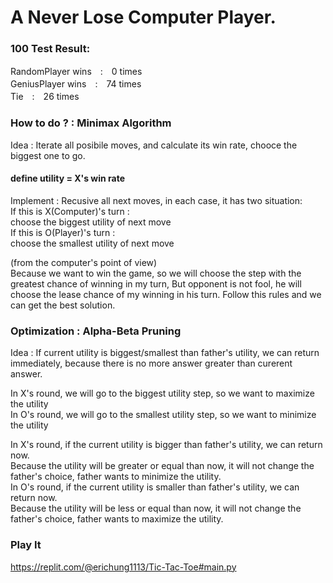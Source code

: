 #  A Never Lose Computer Player.

### 100 Test Result:  
RandomPlayer wins　:　0 times  
GeniusPlayer wins　:　74 times  
Tie　:　26 times  

### How to do ? : Minimax Algorithm  

Idea : Iterate all posibile moves, and calculate its win rate, chooce the biggest one to go.  

#### define utility = X's win rate

Implement : Recusive all next moves, in each case, it has two situation:  
If this is X(Computer)'s turn :  
choose the biggest utility of next move  
If this is O(Player)'s turn :  
choose the smallest utility of next move 

(from the computer's point of view)  
Because we want to win the game, so we will choose the step with the greatest chance of winning in my turn, But opponent is not fool, he will choose the lease chance of my winning in his turn. Follow this rules and we can get the best solution.  

### Optimization : Alpha-Beta Pruning  
Idea : If current utility is biggest/smallest than father's utility, we can return immediately, because there is no more answer greater than curerent answer.  

In X's round, we will go to the biggest utility step, so we want to maximize the utility  
In O's round, we will go to the smallest utility step, so we want to minimize the utility  

In X's round, if the current utility is bigger than father's utility, we can return now.  
Because the utility will be greater or equal than now, it will not change the father's choice, father wants to minimize the utility.  
In O's round, if the current utility is smaller than father's utility, we can return now.  
Because the utility will be less or equal than now, it will not change the father's choice, father wants to maximize the utility.  

### Play It
https://replit.com/@erichung1113/Tic-Tac-Toe#main.py
